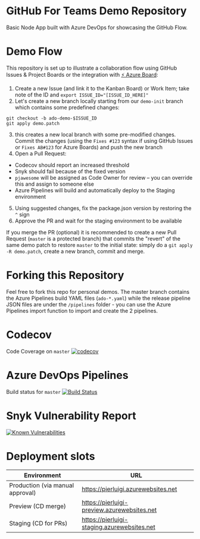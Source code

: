 # GitHub For Teams Demo Repository

Basic Node App built with Azure DevOps for showcasing the GitHub Flow.

# Demo Flow

This repository is set up to illustrate a collaboration flow using GitHub Issues & Project Boards or the integration with [⚡️ Azure Board](https://dev.azure.com/pierluigi-github/GitHub%20Azure%20DevOps%20Demos/_boards/board/t/GitHub%20Azure%20DevOps%20Demos%20Team/Stories):

1) Create a new Issue (and link it to the Kanban Board) or Work Item; take note of the ID and `export ISSUE_ID="[ISSUE_ID_HERE]"`
2) Let's create a new branch locally starting from our `demo-init` branch which contains some predefined changes: 
```
git checkout -b ado-demo-$ISSUE_ID
git apply demo.patch

```
3) this creates a new local branch with some pre-modified changes. Commit the changes (using the `Fixes #123` syntax if using GitHub Issues or `Fixes AB#123` for Azure Boards) and push the new branch 
4) Open a Pull Request:
  - Codecov should report an increased threshold 
  - Snyk should fail because of the fixed version
  - `pjawesome` will be assigned as Code Owner for review – you can override this and assign to someone else
  - Azure Pipelines will build and automatically deploy to the Staging environment
5) Using suggested changes, fix the package.json version by restoring the `^` sign
6) Approve the PR and wait for the staging environment to be available

If you merge the PR (optional) it is recommended to create a new Pull Request (`master` is a protected branch) that commits the "revert" of the same demo patch to restore `master` to the initial state: simply do a `git apply -R demo.patch`, create a new branch, commit and merge. 

# Forking this Repository

Feel free to fork this repo for personal demos. The master branch contains the Azure Pipelines build YAML files (`ado-*.yaml`) while the release pipeline JSON files are under the `/pipelines` folder - you can use the Azure Pipelines import function to import and create the 2 pipelines.

# Codecov 

Code Coverage on `master`
[![codecov](https://codecov.io/gh/pierluigi/azure-devops-demo/branch/master/graph/badge.svg)](https://codecov.io/gh/pierluigi/azure-devops-demo)

# Azure DevOps Pipelines

Build status for `master`
[![Build Status](https://dev.azure.com/pierluigi-github/GitHub%20Azure%20DevOps%20Demos/_apis/build/status/Master?branchName=master)](https://dev.azure.com/pierluigi-github/GitHub%20Azure%20DevOps%20Demos/_build/latest?definitionId=6?branchName=master)

# Snyk Vulnerability Report
 [![Known Vulnerabilities](https://snyk.io/test/github/pierluigi/azure-devops-demo/badge.svg)](https://snyk.io/test/github/pierluigi/azure-devops-demo) 

# Deployment slots

| Environment | URL |
| ----------- | --- | 
| Production (via manual approval) | https://pierluigi.azurewebsites.net |
| Preview (CD merge) | https://pierluigi-preview.azurewebsites.net |
| Staging (CD for PRs) | https://pierluigi-staging.azurewebsites.net |
